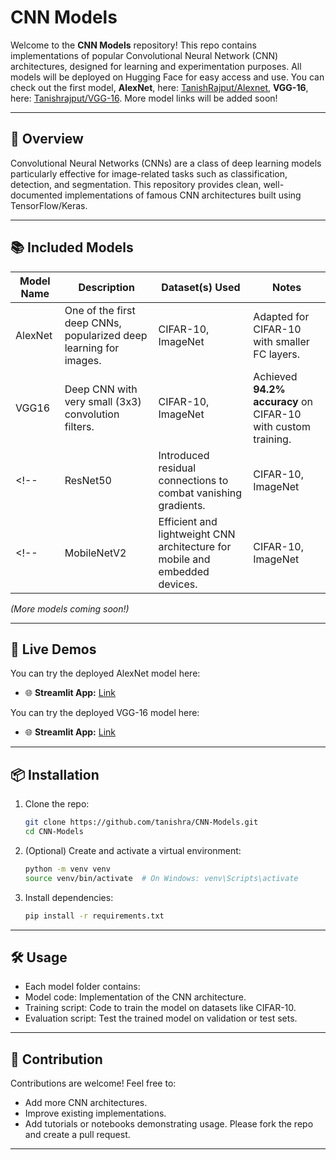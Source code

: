 # CNN Models

Welcome to the **CNN Models** repository! This repo contains implementations of popular Convolutional Neural Network (CNN) architectures, designed for learning and experimentation purposes.
All models will be deployed on Hugging Face for easy access and use. You can check out the first model, **AlexNet**, here: [TanishRajput/Alexnet](https://huggingface.co/TanishRajput/Alexnet), **VGG-16**, here: [Tanishrajput/VGG-16](https://huggingface.co/Tanishrajput/VGG-16). More model links will be added soon!

---

## 🚀 Overview

Convolutional Neural Networks (CNNs) are a class of deep learning models particularly effective for image-related tasks such as classification, detection, and segmentation. This repository provides clean, well-documented implementations of famous CNN architectures built using TensorFlow/Keras.

---

## 📚 Included Models

| Model Name  | Description                                         | Dataset(s) Used        | Notes                                   |
|-------------|-----------------------------------------------------|-------------------------|-----------------------------------------|
| AlexNet     | One of the first deep CNNs, popularized deep learning for images. | CIFAR-10, ImageNet    | Adapted for CIFAR-10 with smaller FC layers. |
| VGG16       | Deep CNN with very small (3x3) convolution filters. | CIFAR-10, ImageNet    | Achieved **94.2% accuracy** on CIFAR-10 with custom training. |
<!-- | ResNet50    | Introduced residual connections to combat vanishing gradients. | CIFAR-10, ImageNet    | Powerful architecture for deep networks. | -->
<!-- | MobileNetV2 | Efficient and lightweight CNN architecture for mobile and embedded devices. | CIFAR-10, ImageNet    | Great for resource-constrained environments. | -->

*(More models coming soon!)*

---

## 🔗 Live Demos

You can try the deployed AlexNet model here:

- 🌐 **Streamlit App:** [Link](https://cnn-models-dhuwwjq428nsujvkbmrvd3.streamlit.app)

You can try the deployed VGG-16 model here:

- 🌐 **Streamlit App:** [Link](https://cnn-models-7jb2etgepabdragvfhtdpr.streamlit.app)

--- 

## 📦 Installation

1. Clone the repo:
   ```bash
   git clone https://github.com/tanishra/CNN-Models.git
   cd CNN-Models
   `````
2. (Optional) Create and activate a virtual environment:
    ```bash
    python -m venv venv
    source venv/bin/activate  # On Windows: venv\Scripts\activate
    `````
3. Install dependencies:
    ```bash
    pip install -r requirements.txt
    `````

---

## 🛠 Usage
- Each model folder contains:
- Model code: Implementation of the CNN architecture.
- Training script: Code to train the model on datasets like CIFAR-10.
- Evaluation script: Test the trained model on validation or test sets.

---

## 🤝 Contribution
Contributions are welcome! Feel free to:
- Add more CNN architectures.
- Improve existing implementations.
- Add tutorials or notebooks demonstrating usage.
Please fork the repo and create a pull request.

---

<!-- ## 📄 License
This repository is licensed under the MIT License. See the LICENSE file for details. -->
